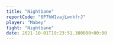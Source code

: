 ```yaml
---
title: "Nightbane"
reportCode: "6P7hW1vajLwnkfrJ"
player: "Mabey"
fight: "Nightbane"
date: 2021-10-01T19:23:51.380000+00:00
---
```

